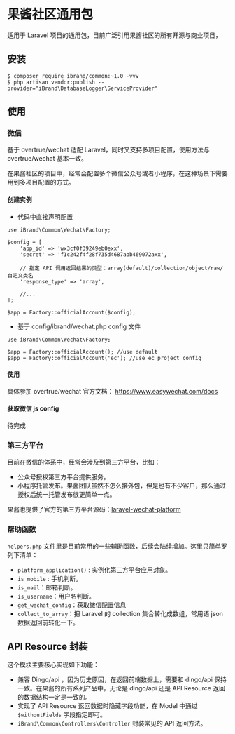 # 果酱社区通用包

适用于 Laravel 项目的通用包，目前广泛引用果酱社区的所有开源与商业项目，

## 安装

```
$ composer require ibrand/common:~1.0 -vvv
$ php artisan vendor:publish --provider="iBrand\DatabaseLogger\ServiceProvider" 
```

## 使用


### 微信

基于 overtrue/wechat 适配 Laravel，同时又支持多项目配置，使用方法与 overtrue/wechat 基本一致。

在果酱社区的项目中，经常会配置多个微信公众号或者小程序，在这种场景下需要用到多项目配置的方式。


#### 创建实例

- 代码中直接声明配置
```
use iBrand\Common\Wechat\Factory;

$config = [
    'app_id' => 'wx3cf0f39249eb0exx',
    'secret' => 'f1c242f4f28f735d4687abb469072axx',

    // 指定 API 调用返回结果的类型：array(default)/collection/object/raw/自定义类名
    'response_type' => 'array',

    //...
];

$app = Factory::officialAccount($config);
```

- 基于 config/ibrand/wechat.php  config 文件
```
use iBrand\Common\Wechat\Factory;

$app = Factory::officialAccount(); //use default
$app = Factory::officialAccount('ec'); //use ec project config
```

#### 使用

具体参加 overtrue/wechat 官方文档： https://www.easywechat.com/docs

#### 获取微信 js config

待完成


### 第三方平台

目前在微信的体系中，经常会涉及到第三方平台，比如：

- 公众号授权第三方平台提供服务。
- 小程序托管发布。果酱团队虽然不怎么接外包，但是也有不少客户，那么通过授权后统一托管发布很更简单一点。

果酱也提供了官方的第三方平台源码：[laravel-wechat-platform](https://github.com/guojiangclub/laravel-wechat-platform)


### 帮助函数

`helpers.php` 文件里是目前常用的一些辅助函数，后续会陆续增加。这里只简单罗列下清单：

- `platform_application()` :   实例化第三方平台应用对象。
- `is_mobile` : 手机判断。
- `is_mail`：邮箱判断。
- `is_username`：用户名判断。
- `get_wechat_config`：获取微信配置信息
- `collect_to_array`：把 Laravel 的 collection 集合转化成数组，常用语 json 数据返回前转化一下。

## API Resource 封装

这个模块主要核心实现如下功能：

- 兼容 Dingo/api ，因为历史原因，在返回前端数据上，需要和 dingo/api 保持一致。在果酱的所有系列产品中，无论是 dingo/api 还是 API Resource 返回的数据结构一定是一致的。
- 实现了 API Resource 返回数据时隐藏字段功能，在 Model 中通过 `$withoutFields` 字段指定即可。
- `iBrand\Common\Controllers\Controller` 封装常见的 API 返回方法。
